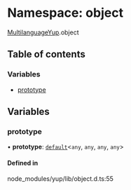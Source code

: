 # Namespace: object

[MultilanguageYup](../wiki/MultilanguageYup).object

## Table of contents

### Variables

- [prototype](../wiki/MultilanguageYup.object#prototype)

## Variables

### prototype

• **prototype**: [`default`](../wiki/MultilanguageYup.default)<`any`, `any`, `any`, `any`\>

#### Defined in

node_modules/yup/lib/object.d.ts:55
